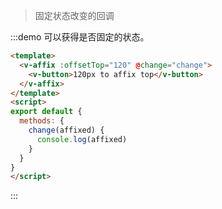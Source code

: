 > 固定状态改变的回调

:::demo 可以获得是否固定的状态。

```html
<template>
  <v-affix :offsetTop="120" @change="change">
    <v-button>120px to affix top</v-button>
  </v-affix>
</template>
<script>
export default {
  methods: {
    change(affixed) {
      console.log(affixed)
    }
  }
}
</script>
```
:::